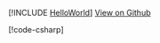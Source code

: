 [!INCLUDE [HelloWorld](../../examples/HelloWorld/README.md)]
<a href="../../examples/HelloWorld/HelloWorldPlugin.cs" class="btn btn-secondary">View on Github <i class="bi bi-github"></i></a>

[!code-csharp[](../../examples/HelloWorld/HelloWorldPlugin.cs)]